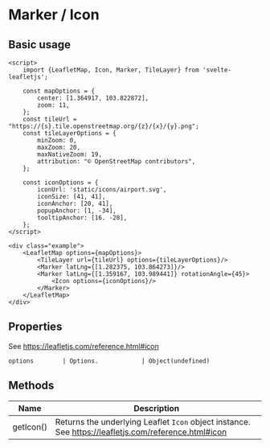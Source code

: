 # Marker / Icon

## Basic usage

```example height:400
<script>
    import {LeafletMap, Icon, Marker, TileLayer} from 'svelte-leafletjs';

    const mapOptions = {
        center: [1.364917, 103.822872],
        zoom: 11,
    };
    const tileUrl = "https://{s}.tile.openstreetmap.org/{z}/{x}/{y}.png";
    const tileLayerOptions = {
        minZoom: 0,
        maxZoom: 20,
        maxNativeZoom: 19,
        attribution: "© OpenStreetMap contributors",
    };

    const iconOptions = {
        iconUrl: 'static/icons/airport.svg',
        iconSize: [41, 41],
        iconAnchor: [20, 41],
        popupAnchor: [1, -34],
        tooltipAnchor: [16. -28],
    };
</script>

<div class="example">
    <LeafletMap options={mapOptions}>
        <TileLayer url={tileUrl} options={tileLayerOptions}/>
        <Marker latLng={[1.282375, 103.864273]}/>
        <Marker latLng={[1.359167, 103.989441]} rotationAngle={45}>
            <Icon options={iconOptions}/>
        </Marker>
    </LeafletMap>
</div>
```

## Properties

See https://leafletjs.com/reference.html#icon

```properties
options        | Options.            | Object(undefined)
```

## Methods

| Name      | Description                                                                                          |
| --------- | ---------------------------------------------------------------------------------------------------- |
| getIcon() | Returns the underlying Leaflet `Icon` object instance. See https://leafletjs.com/reference.html#icon |
